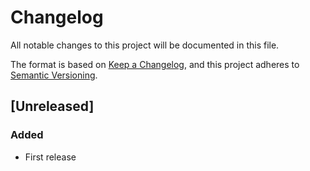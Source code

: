 <!--
	SPDX-FileCopyrightText: 2024 Ferdinand Thiessen <opensource@fthiessen.de>
	SPDX-License-Identifier: AGPL-3.0-or-later
-->

# Changelog

All notable changes to this project will be documented in this file.

The format is based on [Keep a Changelog](https://keepachangelog.com/en/1.1.0/),
and this project adheres to [Semantic Versioning](https://semver.org/spec/v2.0.0.html).

## [Unreleased]

### Added

- First release
